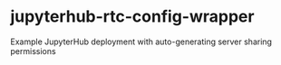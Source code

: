 # jupyterhub-rtc-config-wrapper
Example JupyterHub deployment with auto-generating server sharing permissions
